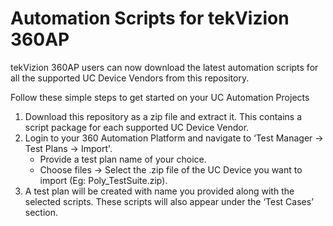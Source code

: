 # Automation Scripts for tekVizion 360AP

tekVizion 360AP users can now download the latest automation scripts for all the supported UC Device Vendors from this repository.

Follow these simple steps to get started on your UC Automation Projects
1. Download this repository as a zip file and extract it. This contains a script package for each supported UC Device Vendor.
2. Login to your 360 Automation Platform and navigate to ‘Test Manager -> Test Plans -> Import'.
   - Provide a test plan name of your choice.
   - Choose files -> Select the .zip file of the UC Device you want to import (Eg: Poly_TestSuite.zip).
3. A test plan will be created with name you provided along with the selected scripts. These scripts will also appear under the ‘Test Cases’ section.


